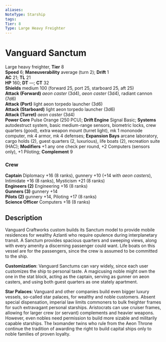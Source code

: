 ```yaml
---
aliases: 
NoteType: Starship
tags: 
Tier: 8
Type: Large Heavy Freighter
---
```


# Vanguard Sanctum

Large heavy freighter, **Tier** 8  
**Speed** 6; **Maneuverability** average (turn 2); **Drift** 1  
**AC** 21; **TL** 21  
**HP** 160; **DT** —; **CT** 32  
**Shields** medium 100 (forward 25, port 25, starboard 25, aft 25)  
**Attack (Forward)** _aeon caster_ (3d4), _aeon caster_ (3d4), radiant cannon (7d6)  
**Attack (Port)** light aeon torpedo launcher (3d6)  
**Attack (Starboard)** light aeon torpedo launcher (3d6)  
**Attack (Turret)** _aeon caster_ (3d4)  
**Power Core** Pulse Orange (250 PCU); **Drift Engine** Signal Basic; **Systems** autodestruct system, basic medium-range sensors, biometric locks, crew quarters (good), extra weapon mount (turret light), mk 1 mononode computer, mk 4 armor, mk 4 defenses; **Expansion Bays** arcane laboratory, cargo holds (2), guest quarters (2, luxurious), life boats (2), recreation suite (HAC); **Modifiers** +1 any one check per round, +2 Computers (sensors only), +1 Piloting; **Complement** 9

### Crew

**Captain** Diplomacy +16 (8 ranks), gunnery +10 (+14 with _aeon casters_), Intimidate +16 (8 ranks), Mysticism +21 (8 ranks)  
**Engineers (2)** Engineering +16 (8 ranks)  
**Gunners (3)** gunnery +14  
**Pilots (2)** gunnery +14, Piloting +17 (8 ranks)  
**Science Officer** Computers +18 (8 ranks)

## Description

Vanguard Craftworks custom builds its Sanctum model to provide mobile residences for wealthy Azlanti who require opulence during interplanetary transit. A Sanctum provides spacious quarters and sweeping views, along with every amenity a discerning passenger could want. Life boats on this vessel are for the passengers, since the crew is assumed to be committed to the ship.  
  
**Customization**: Vanguard Sanctums can vary widely, since each user customizes the ship to personal taste. A magicusing noble might own the one in the stat block, acting as the captain, serving as gunner on aeon casters, and using both guest quarters as one stately apartment.  
  
**Star Palaces**: Vanguard and other companies build even bigger luxury vessels, so-called star palaces, for wealthy and noble customers. Absent special dispensation, imperial law limits commoners to bulk freighter frames for such extravagant personal starships. Aristocrats can use cruiser frames, allowing for larger crew (or servant) complements and heavier weapons. However, even nobles need permission to build more sizable and militarily capable starships. The Ixomander twins who rule from the Aeon Throne continue the tradition of awarding the right to build capital ships only to noble families of proven loyalty.